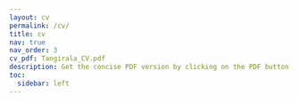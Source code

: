 ```yaml
---
layout: cv
permalink: /cv/
title: cv
nav: true
nav_order: 3
cv_pdf: Tangirala_CV.pdf
description: Get the concise PDF version by clicking on the PDF button on the right.
toc:
  sidebar: left
---
```

